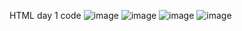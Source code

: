 HTML day 1 code 
![image](https://github.com/Datta1153/web-development-learning/assets/163277444/06aff486-9f31-49d4-9a04-48044c95ca80)
![image](https://github.com/Datta1153/web-development-learning/assets/163277444/7a693a9d-77c8-4c50-a894-25018e4741ae)
![image](https://github.com/Datta1153/web-development-learning/assets/163277444/07477496-40d7-4b69-958e-298b86d9e885)
![image](https://github.com/Datta1153/web-development-learning/assets/163277444/250f017d-3fb2-42bf-8082-6753cddf5711)

